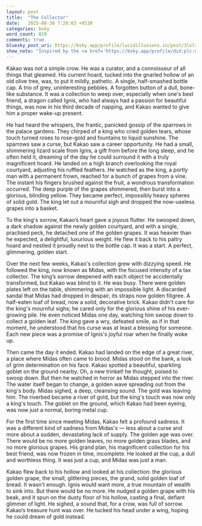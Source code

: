 ```yaml
---
layout: post
title:  "The Collector"
date:   2025-08-30 7:20:03 +0530
categories: bsky
word_count: 819
comments: true
bluesky_post_uri: https://bsky.app/profile/lucidillusions.in/post/3lxlsdwtn2s27
show_note: "Inspired by the <a href='https://bsky.app/profile/did:plc:ngskvfckmjjy7cbfmsa7u2io/feed/bsasf'>#BlueSkyArtShow</a>'s August 30th theme: <strong>Shiny</strong>, this piece is my contribution."
---
```



Kakao was not a simple crow. He was a curator, and a connoisseur of all things that gleamed. His current hoard, tucked into the gnarled hollow of an old olive tree, was, to put it mildly, pathetic. A single, half-smashed bottle cap. A trio of grey, uninteresting pebbles. A forgotten button of a dull, bone-like substance. It was a collection to weep over, especially when one's best friend, a dragon called Ignis, who had always had a passion for beautiful things, was now in his third decade of napping, and Kakao wanted to give him a proper wake-up present.

He had heard the whispers, the frantic, panicked gossip of the sparrows in the palace gardens. They chirped of a king who cried golden tears, whose touch turned roses to rose-gold and fountains to liquid sunshine. The sparrows saw a curse, but Kakao saw a career opportunity. He had a small, shimmering lizard scale from Ignis, a gift from before the long sleep, and he often held it, dreaming of the day he could surround it with a truly magnificent hoard.
He landed on a high branch overlooking the royal courtyard, adjusting his ruffled feathers. He watched as the king, a portly man with a permanent frown, reached for a bunch of grapes from a vine. The instant his fingers brushed against the fruit, a wondrous transformation occurred. The deep purple of the grapes shimmered, then burst into a glorious, blinding yellow. They became perfect, impossibly heavy spheres of solid gold. The king let out a mournful sigh and dropped the now-useless grapes into a basket.

To the king's sorrow, Kakao’s heart gave a joyous flutter. He swooped down, a dark shadow against the newly golden courtyard, and with a single, practised peck, he detached one of the golden grapes. It was heavier than he expected, a delightful, luxurious weight. He flew it back to his paltry hoard and nestled it proudly next to the bottle cap. It was a start. A perfect, glimmering, golden start.

Over the next few weeks, Kakao's collection grew with dizzying speed. He followed the king, now known as Midas, with the focused intensity of a tax collector. The king’s sorrow deepened with each object he accidentally transformed, but Kakao was blind to it. He was busy. There were golden plates left on the table, shimmering with an impossible light. A discarded sandal that Midas had dropped in despair, its straps now golden filigree. A half-eaten loaf of bread, now a solid, decorative brick. Kakao didn't care for the king's mournful sighs; he cared only for the glorious shine of his ever-growing pile. He even noticed Midas one day, watching him swoop down to collect a golden leaf. The king gave a wry, defeated smile, as if in that moment, he understood that his curse was at least a blessing for someone. Each new piece was a promise of Ignis's joyful roar when he finally woke up.

Then came the day it ended. Kakao had landed on the edge of a great river, a place where Midas often came to brood. Midas stood on the bank, a look of grim determination on his face. Kakao spotted a beautiful, sparkling goblet on the ground nearby. Oh, a new trinket! he thought, poised to swoop down. But then he watched in horror as Midas stepped into the river. The water itself began to change, a golden wave spreading out from the king's body. Midas sighed, a deep, cleansing sound. The gold was leaving him. The riverbed became a river of gold, but the king's touch was now only a king's touch. The goblet on the ground, which Kakao had been eyeing, was now just a normal, boring metal cup.

For the first time since meeting Midas, Kakao felt a profound sadness. It was a different kind of sadness from Midas's — less about a curse and more about a sudden, devastating lack of supply. The golden age was over. There would be no more golden leaves, no more golden grass blades, and no more glorious grapes. His grand plan, his magnificent collection for his best friend, was now frozen in time, incomplete. He looked at the cup, a dull and worthless thing. It was just a cup, and Midas was just a man.

Kakao flew back to his hollow and looked at his collection: the glorious golden grape, the small, glittering pieces, the grand, solid golden loaf of bread. It wasn't enough. Ignis would want more, a true mountain of wealth to sink into. But there would be no more. He nudged a golden grape with his beak, and it spun on the dusty floor of his hollow, casting a final, defiant glimmer of light. He sighed, a sound that, for a crow, was full of sorrow. Kakao’s treasure hunt was over. He tucked his head under a wing, hoping he could dream of gold instead.
